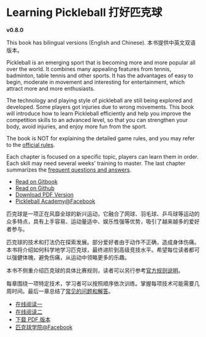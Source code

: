 # Learning Pickleball 打好匹克球

**v0.8.0**

This book has bilingual versions (English and Chinese). 本书提供中英文双语版本。

Pickleball is an emerging sport that is becoming more and more popular all over the world. It combines many appealing features from tennis, badminton, table tennis and other sports. It has the advantages of easy to begin, moderate in movement and interesting for entertainment, which attract more and more enthusiasts.

The technology and playing style of pickleball are still being explored and developed. Some players got injuries due to wrong movements. This book will introduce how to learn Pickleball efficiently and help you improve the competition skills to an advanced level, so that you can strengthen your body, avoid injuries, and enjoy more fun from the sport.

The book is NOT for explaining the detailed game rules, and you may refer to the [official rules](https://usapickleball.org/what-is-pickleball/how-to-play/basics/rules-summary/).

Each chapter is focused on a specific topic, players can learn them in order. Each skill may need several weeks' training to master. The last chapter summarizes the [frequent questions and answers](17_faq_en.md).

* [Read on Gitbook](https://yeasy.gitbook.io/pickleball_guide/01_background_en)
* [Read on Github](https://github.com/yeasy/pickleball_guide/blob/main/SUMMARY.md)
* [Download PDF Version](https://github.com/yeasy/pickleball_guide/releases/)
* [Pickleball Academy@Facebook](https://www.facebook.com/groups/pickleballacademy)

匹克球是一项正在风靡全球的新兴运动，它融合了网球、羽毛球、乒乓球等运动的众多特点，具有上手容易、运动量适中、娱乐性强等优势，吸引了越来越多的爱好者参与。

匹克球的技术和打法仍在探索发展。部分爱好者由于动作不正确，造成身体伤痛。本书将介绍如何科学地学习匹克球，最终进阶到高级竞技水平。希望每位读者都可以强健体魄，避免伤痛，从运动中领略更多的乐趣。

本书不侧重介绍匹克球的具体比赛规则，读者可以另行参考[官方规则说明](https://usapickleball.org/what-is-pickleball/how-to-play/basics/rules-summary/)。

每章围绕一项特定技术，学习者可以按照顺序依次训练。掌握每项技术可能需要几周时间。最后一章总结了[常见的问题和解答](17_faq_cn.md)。

* [在线阅读一](https://yeasy.gitbook.io/pickleball_guide/01_background_cn)
* [在线阅读二](https://github.com/yeasy/pickleball_guide/blob/main/SUMMARY.md)
* [下载 PDF 版本](https://github.com/yeasy/pickleball_guide/releases/)
* [匹克球学院@Facebook](https://www.facebook.com/groups/pickleballacademy)

